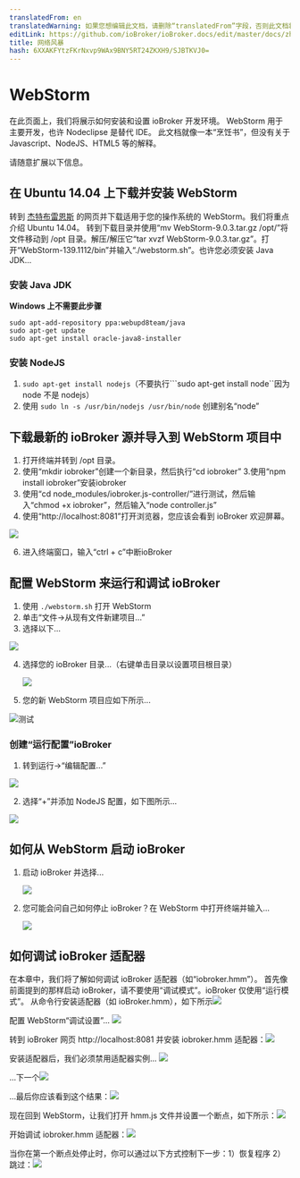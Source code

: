 ```yaml
---
translatedFrom: en
translatedWarning: 如果您想编辑此文档，请删除“translatedFrom”字段，否则此文档将再次自动翻译
editLink: https://github.com/ioBroker/ioBroker.docs/edit/master/docs/zh-cn/dev/webstorm.md
title: 网络风暴
hash: 6XXAKFYtzFKrNxvp9WAx9BNY5RT24ZKXH9/SJBTKVJ0=
---
```

# WebStorm
在此页面上，我们将展示如何安装和设置 ioBroker 开发环境。
WebStorm 用于主要开发，也许 Nodeclipse 是替代 IDE。
此文档就像一本“烹饪书”，但没有关于 Javascript、NodeJS、HTML5 等的解释。

请随意扩展以下信息。

## 在 Ubuntu 14.04 上下载并安装 WebStorm
转到 [杰特布雷恩斯](https://www.jetbrains.com/webstorm/download/) 的网页并下载适用于您的操作系统的 WebStorm。我们将重点介绍 Ubuntu 14.04。
转到下载目录并使用“mv WebStorm-9.0.3.tar.gz /opt/”将文件移动到 /opt 目录。解压/解压它“tar xvzf WebStorm-9.0.3.tar.gz”。打开“WebStorm-139.1112/bin”并输入“./webstorm.sh”。也许您必须安装 Java JDK...

### 安装 Java JDK
**Windows 上不需要此步骤**

```
sudo apt-add-repository ppa:webupd8team/java
sudo apt-get update
sudo apt-get install oracle-java8-installer
```

### 安装 NodeJS
1. `sudo apt-get install nodejs`（不要执行```sudo apt-get install node``因为 node 不是 nodejs）
2. 使用 ```sudo ln -s /usr/bin/nodejs /usr/bin/node``` 创建别名“node”

## 下载最新的 ioBroker 源并导入到 WebStorm 项目中
1. 打开终端并转到 /opt 目录。
2. 使用“mkdir iobroker”创建一个新目录，然后执行“cd iobroker”
3.使用“npm install iobroker”安装iobroker
4. 使用“cd node_modules/iobroker.js-controller/”进行测试，然后输入“chmod +x iobroker”，然后输入“node controller.js”
5. 使用“http://localhost:8081”打开浏览器，您应该会看到 ioBroker 欢迎屏幕。

  ![](../../en/dev/media/WelcomeScreen.png)

6. 进入终端窗口，输入“ctrl + c”中断ioBroker

## 配置 WebStorm 来运行和调试 ioBroker
1. 使用 `./webstorm.sh` 打开 WebStorm
2. 单击“文件->从现有文件新建项目...”
3. 选择以下...

  ![](../../en/dev/media/CreateNewProject01.png)

4. 选择您的 ioBroker 目录...（右键单击目录以设置项目根目录）

   ![](../../en/dev/media/CNP03.png)

5. 您的新 WebStorm 项目应如下所示...

  ![测试](../../en/dev/media/NewProject01.png)

### 创建“运行配置”ioBroker
1. 转到运行->“编辑配置...”

![](../../en/dev/media/RC01.png)

2. 选择“+”并添加 NodeJS 配置，如下图所示...

![](../../en/dev/media/RunConfigIoBroker.png)

## 如何从 WebStorm 启动 ioBroker
1. 启动 ioBroker 并选择...

    ![](../../en/dev/media/RunIobroker01.png)

2. 您可能会问自己如何停止 ioBroker？在 WebStorm 中打开终端并输入...

    ![](../../en/dev/media/TerminalRun01.png)

## 如何调试 ioBroker 适配器
在本章中，我们将了解如何调试 ioBroker 适配器（如“iobroker.hmm”）。
首先像前面提到的那样启动 ioBroker，请不要使用“调试模式”。ioBroker 仅使用“运行模式”。
从命令行安装适配器（如 ioBroker.hmm），如下所示![](../../en/dev/media/CLIinstallHMM01.png)

配置 WebStorm“调试设置”...
![](../../en/dev/media/DebugSettingsHMM01.png)

转到 ioBroker 网页 http://localhost:8081 并安装 iobroker.hmm 适配器：![](../../en/dev/media/InstallHMMfromWeb01.png)

安装适配器后，我们必须禁用适配器实例...
![](../../en/dev/media/DisableHMMWeb011.png)

...下一个![](../../en/dev/media/DisableHMMWeb01.png)

...最后你应该看到这个结果：![](../../en/dev/media/DisableHMMWeb02.png)

现在回到 WebStorm，让我们打开 hmm.js 文件并设置一个断点，如下所示：![](../../en/dev/media/WebstormBreakpointsHMM01.png)

开始调试 iobroker.hmm 适配器：![](../../en/dev/media/WebstormDebugHMM01.png)

当你在第一个断点处停止时，你可以通过以下方式控制下一步：1）恢复程序 2）跳过：![](../../en/dev/media/DebugHMM02.png)